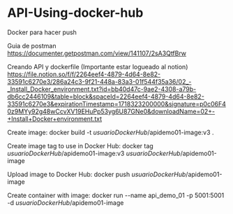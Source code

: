 # API-Using-docker-hub
Docker para hacer push

Guia de postman
https://documenter.getpostman.com/view/141107/2sA3QtfBrw

Creando API y dockerfile (Importante estar logueado al notion)
https://file.notion.so/f/f/2264eef4-4879-4d64-8e82-33591c6270e3/286a24c3-9f21-448a-83a3-01f544f35a36/02_-_Install_Docker_environment.txt?id=bb40d47c-9ae2-4308-a79b-db6cc2446109&table=block&spaceId=2264eef4-4879-4d64-8e82-33591c6270e3&expirationTimestamp=1718323200000&signature=p0c06F40z9MYy92g48wCcvXV19EHuPp53yg6U87GNe0&downloadName=02+-+Install+Docker+environment.txt

Create image: 
docker build -t *usuarioDockerHub*/apidemo01-image:v3 .	

Create image tag to use in Docker Hub: 
docker tag *usuarioDockerHub*/apidemo01-image:v3 *usuarioDockerHub*/apidemo01-image

Upload image to Docker Hub: 
docker push *usuarioDockerHub*/apidemo01-image

Create container with image: 
docker run --name api_demo_01 -p 5001:5001 -d *usuarioDockerHub*/apidemo01-image

